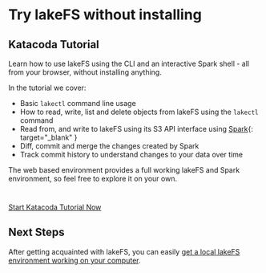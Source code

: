 # Try lakeFS without installing

## Katacoda Tutorial

Learn how to use lakeFS using the CLI and an interactive Spark shell - all from your browser, without installing anything.

In the tutorial we cover:

- Basic `lakectl` command line usage
- How to read, write, list and delete objects from lakeFS using the `lakectl` command
- Read from, and write to lakeFS using its S3 API interface using [Spark](https://spark.apache.org/){: target="_blank" }
- Diff, commit and merge the changes created by Spark 
- Track commit history to understand changes to your data over time

The web based environment provides a full working lakeFS and Spark environment, so feel free to explore it on your own.

<p style="margin-top: 40px;">
    <a class="btn btn-lg" href="https://www.katacoda.com/lakefs/scenarios/lakefs-play" target="_blank">
        Start Katacoda Tutorial Now
    </a>
</p>

## Next Steps

After getting acquainted with lakeFS, you can easily [get a local lakeFS environment working on your computer](installing.md).


